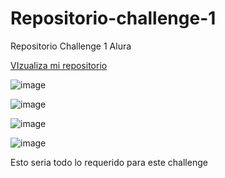 # Repositorio-challenge-1
Repositorio Challenge 1 Alura

<a href="https://oscarfuentes19.github.io/Repositorio-challenge-1/"> VIzualiza mi repositorio </a>

![image](https://user-images.githubusercontent.com/120996924/209453028-a3f1340a-159e-47a9-a6c7-c81666b0118f.png)

![image](https://user-images.githubusercontent.com/120996924/209453043-698013c1-0a61-4a88-af7e-c991e895c49c.png)

![image](https://user-images.githubusercontent.com/120996924/209453053-a3a15afa-8861-4c9a-a6f7-bd25bbe4fce8.png)

![image](https://user-images.githubusercontent.com/120996924/209453059-73634795-aaf6-46bc-a126-8c2d5fc07f40.png)

<p>Esto seria todo lo requerido para este challenge</p>
